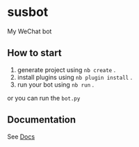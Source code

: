 # susbot

My WeChat bot

## How to start

1. generate project using `nb create` .
2. install plugins using `nb plugin install` .
3. run your bot using `nb run` .

or you can run the `bot.py`

## Documentation

See [Docs](https://nonebot.dev/)
